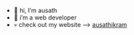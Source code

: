 - 👋 hi, I’m ausath
- 👀 i’m a web developer
- 💀 check out my website --> [ausathikram](https://ausathikram.vercel.app)

<!---
ausathdzil/ausathdzil is a ✨ special ✨ repository because its `README.md` (this file) appears on your GitHub profile.
You can click the Preview link to take a look at your changes.
--->
